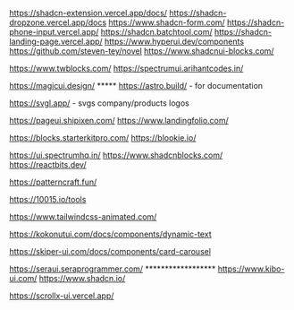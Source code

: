 https://shadcn-extension.vercel.app/docs/
https://shadcn-dropzone.vercel.app/docs
https://www.shadcn-form.com/
https://shadcn-phone-input.vercel.app/
https://shadcn.batchtool.com/
https://shadcn-landing-page.vercel.app/
https://www.hyperui.dev/components
https://github.com/steven-tey/novel
https://www.shadcnui-blocks.com/

https://www.twblocks.com/
https://spectrumui.arihantcodes.in/

https://magicui.design/ *****
https://astro.build/ - for documentation

https://svgl.app/ - svgs company/products logos

https://pageui.shipixen.com/
https://www.landingfolio.com/

https://blocks.starterkitpro.com/
https://blookie.io/

https://ui.spectrumhq.in/
https://www.shadcnblocks.com/
https://reactbits.dev/

https://patterncraft.fun/


https://10015.io/tools

https://www.tailwindcss-animated.com/

https://kokonutui.com/docs/components/dynamic-text

https://skiper-ui.com/docs/components/card-carousel


https://seraui.seraprogrammer.com/ ******************
https://www.kibo-ui.com/
https://www.shadcn.io/

https://scrollx-ui.vercel.app/
